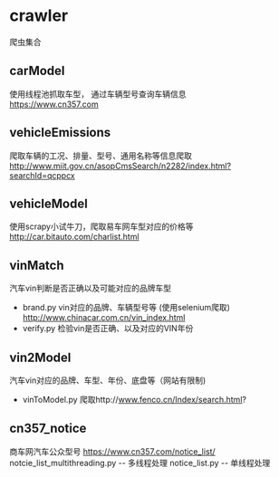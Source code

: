 # crawler
爬虫集合

## carModel 
使用线程池抓取车型， 通过车辆型号查询车辆信息  
 https://www.cn357.com

## vehicleEmissions
爬取车辆的工况、排量、型号、通用名称等信息爬取  
http://www.miit.gov.cn/asopCmsSearch/n2282/index.html?searchId=qcppcx

## vehicleModel
使用scrapy小试牛刀，爬取易车网车型对应的价格等  
http://car.bitauto.com/charlist.html

## vinMatch 
汽车vin判断是否正确以及可能对应的品牌车型
- brand.py      vin对应的品牌、车辆型号等 (使用selenium爬取)  http://www.chinacar.com.cn/vin_index.html
- verify.py     检验vin是否正确、以及对应的VIN年份

## vin2Model
汽车vin对应的品牌、车型、年份、底盘等（网站有限制)
- vinToModel.py   爬取http://www.fenco.cn/Index/search.html?

## cn357_notice
商车网汽车公众型号 https://www.cn357.com/notice_list/
notcie_list_multithreading.py -- 多线程处理
notice_list.py -- 单线程处理


